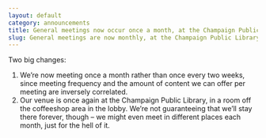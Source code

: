 ```yaml
---
layout: default
category: announcements
title: General meetings now occur once a month, at the Champaign Public Library
slug: General meetings are now monthly, at the Champaign Public Library
---
```


Two big changes:

1. We’re now meeting once a month rather than once every two weeks, since meeting frequency and the amount of content we can offer per meeting are inversely correlated.
2. Our venue is once again at the Champaign Public Library, in a room off the coffeeshop area in the lobby. We’re not guaranteeing that we’ll stay there forever, though – we might even meet in different places each month, just for the hell of it.
